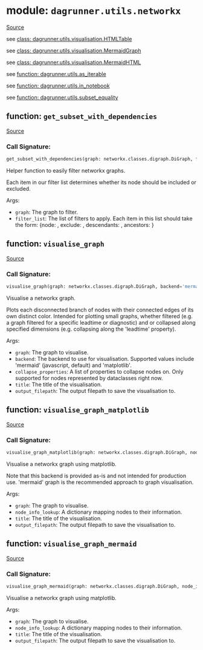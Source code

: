 # module: `dagrunner.utils.networkx`

[Source](../dagrunner/utils/networkx.py#L0)

see [class: dagrunner.utils.visualisation.HTMLTable](dagrunner.utils.visualisation.md#class-htmltable)

see [class: dagrunner.utils.visualisation.MermaidGraph](dagrunner.utils.visualisation.md#class-mermaidgraph)

see [class: dagrunner.utils.visualisation.MermaidHTML](dagrunner.utils.visualisation.md#class-mermaidhtml)

see [function: dagrunner.utils.as_iterable](dagrunner.utils.md#function-as_iterable)

see [function: dagrunner.utils.in_notebook](dagrunner.utils.md#function-in_notebook)

see [function: dagrunner.utils.subset_equality](dagrunner.utils.md#function-subset_equality)

## function: `get_subset_with_dependencies`

[Source](../dagrunner/utils/networkx.py#L55)

### Call Signature:

```python
get_subset_with_dependencies(graph: networkx.classes.digraph.DiGraph, filter_list: Iterable)
```

Helper function to easily filter networkx graphs.

Each item in our filter list determines whether its node should be included or
excluded.

Args:
- `graph`: The graph to filter.
- `filter_list`: The list of filters to apply.
    Each item in this list should take the form:
        {node: <node>, exclude: <bool>, descendants: <bool>, ancestors: <bool>}

## function: `visualise_graph`

[Source](../dagrunner/utils/networkx.py#L320)

### Call Signature:

```python
visualise_graph(graph: networkx.classes.digraph.DiGraph, backend='mermaid', collapse_properties: Iterable = None, title=None, output_filepath=None, **kwargs)
```

Visualise a networkx graph.

Plots each disconnected branch of nodes with their connected edges of its own
distinct color.  Intended for plotting small graphs, whether filtered (e.g. a graph
filtered for a specific leadtime or diagnostic) and or collapsed along specified
dimensions (e.g. collapsing along the 'leadtime' property).

Args:
- `graph`: The graph to visualise.
- `backend`: The backend to use for visualisation.  Supported values include
  'mermaid' (javascript, default) and 'matplotlib'.
- `collapse_properties`: A list of properties to collapse nodes on.  Only
  supported for nodes represented by dataclasses right now.
- `title`: The title of the visualisation.
- `output_filepath`: The output filepath to save the visualisation to.

## function: `visualise_graph_matplotlib`

[Source](../dagrunner/utils/networkx.py#L116)

### Call Signature:

```python
visualise_graph_matplotlib(graph: networkx.classes.digraph.DiGraph, node_info_lookup: dict = None, title: str = None, output_filepath: str = None)
```

Visualise a networkx graph using matplotlib.

Note that this backend is provided as-is and not intended for production use.
'mermaid' graph is the recommended approach to graph visualisation.

Args:
- `graph`: The graph to visualise.
- `node_info_lookup`: A dictionary mapping nodes to their information.
- `title`: The title of the visualisation.
- `output_filepath`: The output filepath to save the visualisation to.

## function: `visualise_graph_mermaid`

[Source](../dagrunner/utils/networkx.py#L214)

### Call Signature:

```python
visualise_graph_mermaid(graph: networkx.classes.digraph.DiGraph, node_info_lookup: dict = None, title: str = None, output_filepath: str = None, group_by: str = None, label_by: Iterable = None)
```

Visualise a networkx graph using matplotlib.

Args:
- `graph`: The graph to visualise.
- `node_info_lookup`: A dictionary mapping nodes to their information.
- `title`: The title of the visualisation.
- `output_filepath`: The output filepath to save the visualisation to.

